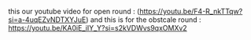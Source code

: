 this our youtube video for open round : (https://youtu.be/F4-R_nkTTqw?si=a-4uqEZvNDTXYJuE)
and this is for the obstcale round : https://youtu.be/KA0iE_iIY_Y?si=s2kVDWvs9qxOMXv2
